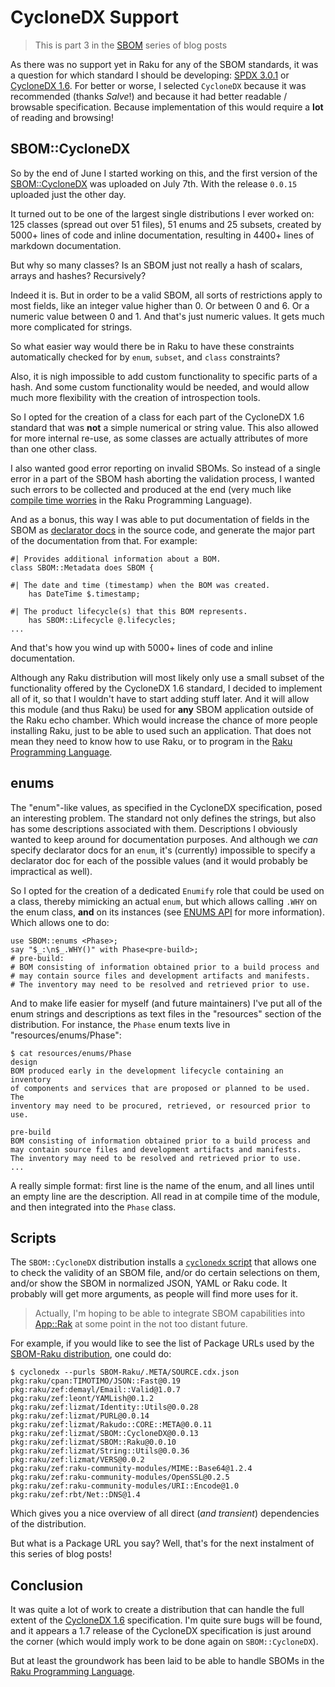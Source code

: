 # CycloneDX Support

> This is part 3 in the [SBOM](https://dev.to/lizmat/series/32933) series of blog posts

As there was no support yet in Raku for any of the SBOM standards, it was a question for which standard I should be developing: [SPDX 3.0.1](https://spdx.github.io/spdx-spec/v3.0.1/) or [CycloneDX 1.6](https://cyclonedx.org/docs/1.6/json).  For better or worse, I selected `CycloneDX` because it was recommended (thanks *Salve*!) and because it had better readable / browsable specification.  Because implementation of this would require a **lot** of reading and browsing!

## SBOM::CycloneDX

So by the end of June I started working on this, and the first version of the [SBOM::CycloneDX](https://raku.land/zef:lizmat/SBOM::CycloneDX) was uploaded on July 7th.  With the release `0.0.15` uploaded just the other day.

It turned out to be one of the largest single distributions I ever worked on: 125 classes (spread out over 51 files), 51 enums and 25 subsets, created by 5000+ lines of code and inline documentation, resulting in 4400+ lines of markdown documentation.

But why so many classes?  Is an SBOM just not really a hash of scalars, arrays and hashes?  Recursively?

Indeed it is.  But in order to be a valid SBOM, all sorts of restrictions apply to most fields, like an integer value higher than 0.  Or between 0 and 6. Or a numeric value between 0 and 1. And that's just numeric values.  It gets much more complicated for strings.

So what easier way would there be in Raku to have these constraints automatically checked for by `enum`, `subset`, and `class` constraints?

Also, it is nigh impossible to add custom functionality to specific parts of a hash.  And some custom functionality would be needed, and would allow much more flexibility with the creation of introspection tools.

So I opted for the creation of a class for each part of the CycloneDX 1.6 standard that was **not** a simple numerical or string value.  This also allowed for more internal re-use, as some classes are actually attributes of more than one other class.

I also wanted good error reporting on invalid SBOMs.  So instead of a single error in a part of the SBOM hash aborting the validation process, I wanted such errors to be collected and produced at the end (very much like [compile time worries](https://docs.raku.org/language/pragmas#worries) in the Raku Programming Language).

And as a bonus, this way I was able to put documentation of fields in the SBOM as [declarator docs](https://docs.raku.org/language/pod#index-entry-#=) in the source code, and generate the major part of the documentation from that.  For example:
```
#| Provides additional information about a BOM.
class SBOM::Metadata does SBOM {

#| The date and time (timestamp) when the BOM was created.
    has DateTime $.timestamp;

#| The product lifecycle(s) that this BOM represents.
    has SBOM::Lifecycle @.lifecycles;
...
```
And that's how you wind up with 5000+ lines of code and inline documentation.

Although any Raku distribution will most likely only use a small subset of the functionality offered by the CycloneDX 1.6 standard, I decided to implement all of it, so that I wouldn't have to start adding stuff later.  And it will allow this module (and thus Raku) be used for **any** SBOM application outside of the Raku echo chamber.  Which would increase the chance of more people installing Raku, just to be able to used such an application.  That does not mean they need to know how to use Raku, or to program in the [Raku Programming Language](https://raku.org).

## enums

The "enum"-like values, as specified in the CycloneDX specification, posed an interesting problem.  The standard not only defines the strings, but also has some descriptions associated with them.  Descriptions I obviously wanted to keep around for documentation purposes.  And although we *can* specify declarator docs for an `enum`, it's (currently) impossible to specify a declarator doc for each of the possible values (and it would probably be impractical as well).

So I opted for the creation of a dedicated `Enumify` role that could be used on a class, thereby mimicking an actual `enum`, but which allows calling `.WHY` on the enum class, **and** on its instances (see [ENUMS API](https://raku.land/zef:lizmat/SBOM::CycloneDX#enums-api) for more information).  Which allows one to do:
```
use SBOM::enums <Phase>;
say "$_:\n$_.WHY()" with Phase<pre-build>;
# pre-build:
# BOM consisting of information obtained prior to a build process and
# may contain source files and development artifacts and manifests.
# The inventory may need to be resolved and retrieved prior to use.
```
And to make life easier for myself (and future maintainers) I've put all of the enum strings and descriptions as text files in the "resources" section of the distribution.  For instance, the `Phase` enum texts live in "resources/enums/Phase":
```
$ cat resources/enums/Phase
design
BOM produced early in the development lifecycle containing an inventory
of components and services that are proposed or planned to be used. The
inventory may need to be procured, retrieved, or resourced prior to use.

pre-build
BOM consisting of information obtained prior to a build process and
may contain source files and development artifacts and manifests.
The inventory may need to be resolved and retrieved prior to use.
...
```
A really simple format: first line is the name of the enum, and all lines until an empty line are the description.  All read in at compile time of the module, and then integrated into the `Phase` class.

## Scripts

The `SBOM::CycloneDX` distribution installs a [`cyclonedx` script](https://raku.land/zef:lizmat/SBOM::CycloneDX#cyclonedx) that allows one to check the validity of an SBOM file, and/or do certain selections on them, and/or show the SBOM in normalized JSON, YAML or Raku code.  It probably will get more arguments, as people will find more uses for it.

> Actually, I'm hoping to be able to integrate SBOM capabilities into [App::Rak](https://raku.land/zef:lizmat/App::Rak) at some point in the not too distant future.

For example, if you would like to see the list of Package URLs used by the [SBOM-Raku distribution](https://raku.land/zef:lizmat/SBOM::Raku), one could do:
```
$ cyclonedx --purls SBOM-Raku/.META/SOURCE.cdx.json
pkg:raku/cpan:TIMOTIMO/JSON::Fast@0.19
pkg:raku/zef:demayl/Email::Valid@1.0.7
pkg:raku/zef:leont/YAMLish@0.1.2
pkg:raku/zef:lizmat/Identity::Utils@0.0.28
pkg:raku/zef:lizmat/PURL@0.0.14
pkg:raku/zef:lizmat/Rakudo::CORE::META@0.0.11
pkg:raku/zef:lizmat/SBOM::CycloneDX@0.0.13
pkg:raku/zef:lizmat/SBOM::Raku@0.0.10
pkg:raku/zef:lizmat/String::Utils@0.0.36
pkg:raku/zef:lizmat/VERS@0.0.2
pkg:raku/zef:raku-community-modules/MIME::Base64@1.2.4
pkg:raku/zef:raku-community-modules/OpenSSL@0.2.5
pkg:raku/zef:raku-community-modules/URI::Encode@1.0
pkg:raku/zef:rbt/Net::DNS@1.4
```
Which gives you a nice overview of all direct (*and transient*) dependencies of the distribution.

But what is a Package URL you say?   Well, that's for the next instalment of this series of blog posts!

## Conclusion
It was quite a lot of work to create a distribution that can handle the full extent of the [CycloneDX 1.6](https://cyclonedx.org/docs/1.6/json/) specification.  I'm quite sure bugs will be found, and it appears a 1.7 release of the CycloneDX specification is just around the corner (which would imply work to be done again on `SBOM::CycloneDX`).

But at least the groundwork has been laid to be able to handle SBOMs in the [Raku Programming Language](https://raku.org).
